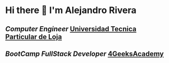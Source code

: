 # Hi there 👋 I'm  Alejandro Rivera
## _Computer Engineer_ [Universidad Tecnica Particular de Loja](https://www.utpl.edu.ec/)
## _BootCamp FullStack Developer_ [4GeeksAcademy](https://www.utpl.edu.ec/)

